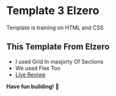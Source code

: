 # Template 3 Elzero
Template is training on HTML and CSS

## This Template From Elzero
- I used Grid In masjorty Of Sections
- We used Flex Too
- [Live Reviwe](https://raw.githack.com/sonsalem/Template-3-Elzero/main/index-Template-three.html)

**Have fun building!** 🚀
